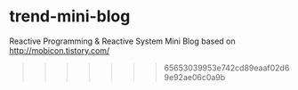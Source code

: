 # trend-mini-blog
Reactive Programming &amp; Reactive System Mini Blog based on http://mobicon.tistory.com/
>>>>>>> 65653039953e742cd89eaaf02d69e92ae06c0a9b
